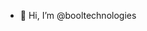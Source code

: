 - 👋 Hi, I’m @booltechnologies


<!---
booltechnologies/booltechnologies is a ✨ special ✨ repository because its `README.md` (this file) appears on your GitHub profile.
You can click the Preview link to take a look at your changes.
--->
